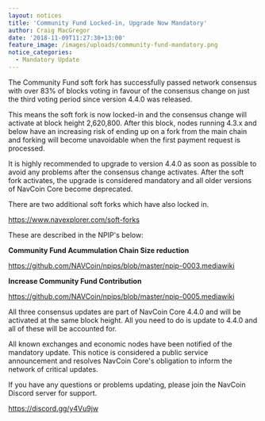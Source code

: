 ```yaml
---
layout: notices
title: 'Community Fund Locked-in, Upgrade Now Mandatory'
author: Craig MacGregor
date: '2018-11-09T11:27:30+13:00'
feature_image: /images/uploads/community-fund-mandatory.png
notice_categories:
  - Mandatory Update
---
```

The Community Fund soft fork has successfully passed network consensus with over 83% of blocks voting in favour of the consensus change on just the third voting period since version 4.4.0 was released.
<!--more-->

This means the soft fork is now locked-in and the consensus change will activate at block height 2,620,800. After this block, nodes running 4.3.x and below have an increasing risk of ending up on a fork from the main chain and forking will become unavoidable when the first payment request is processed.

It is highly recommended to upgrade to version 4.4.0 as soon as possible to avoid any problems after the consensus change activates. After the soft fork activates, the upgrade is considered mandatory and all older versions of NavCoin Core become deprecated.

There are two additional soft forks which have also locked in.

<https://www.navexplorer.com/soft-forks>

These are described in the NPIP's below:

**Community Fund Acummulation Chain Size reduction**

<https://github.com/NAVCoin/npips/blob/master/npip-0003.mediawiki>

**Increase Community Fund Contribution**

<https://github.com/NAVCoin/npips/blob/master/npip-0005.mediawiki>

All three consensus updates are part of NavCoin Core 4.4.0 and will be activated at the same block height. All you need to do is update to 4.4.0 and all of these will be accounted for.

All known exchanges and economic nodes have been notified of the mandatory update. This notice is considered a public service announcement and resolves NavCoin Core's obligation to inform the network of critical updates.

If you have any questions or problems updating, please join the NavCoin Discord server for support.

<https://discord.gg/y4Vu9jw>
